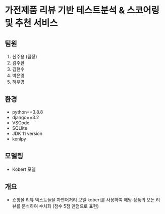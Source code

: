 # 가전제품 리뷰 기반 테스트분석 & 스코어링 및 추천 서비스

## 팀원

1. 신주용 (팀장)
2. 김주환
3. 김현수
4. 박은영
5. 허우영

## 환경

- python==3.8.8
- django==3.2
- VSCode
- SQLlite
- JDK 11 version
- konlpy


## 모델링
- Kobert 모델

## 개요

- 쇼핑몰 리뷰 텍스트들을 자연어처리 모델 kobert를 사용하여 해당 상품의 모든 리뷰를 분석하여 수치화 (점수 5점 만점으로 표현)